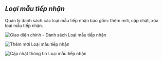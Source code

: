 ## *Loại mẫu tiếp nhận*

Quản lý danh sách các loại mẫu tiếp nhận bao gồm: thêm mới, cập nhật, xóa loại mẫu tiếp nhận.

![](https://i.imgur.com/reDCHgM.png "Giao diện chính - Danh sách Loại mẫu tiếp nhận")

![](https://i.imgur.com/mL5AZbn.png "Thêm mới Loại mẫu tiếp nhận")

![](https://i.imgur.com/5iKPrd6.png "Cập nhật thông tin Loại mẫu tiếp nhận")